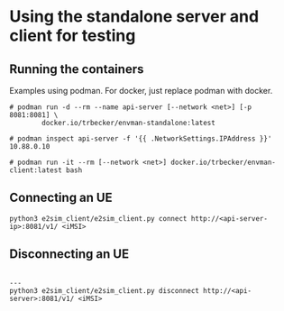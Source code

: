 # Using the standalone server and client for testing

## Running the containers

Examples using podman. For docker, just replace podman with docker.

~~~
# podman run -d --rm --name api-server [--network <net>] [-p 8081:8081] \
        docker.io/trbecker/envman-standalone:latest

# podman inspect api-server -f '{{ .NetworkSettings.IPAddress }}'
10.88.0.10

# podman run -it --rm [--network <net>] docker.io/trbecker/envman-client:latest bash
~~~

## Connecting an UE
~~~
python3 e2sim_client/e2sim_client.py connect http://<api-server-ip>:8081/v1/ <iMSI>
~~~

## Disconnecting an UE
~~~

---
python3 e2sim_client/e2sim_client.py disconnect http://<api-server>:8081/v1/ <iMSI>
~~~
